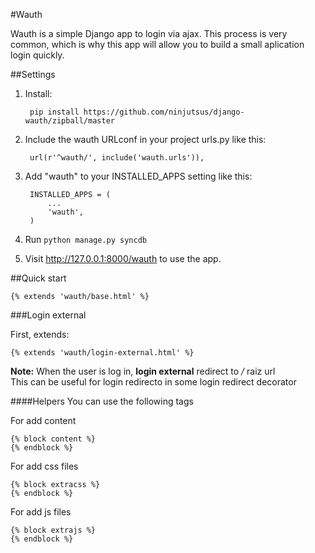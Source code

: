 #Wauth

Wauth is a simple Django app to login via ajax. This process is very common, which is why this app will allow you to build a small aplication login quickly.

##Settings

1. Install:

        pip install https://github.com/ninjutsus/django-wauth/zipball/master

2. Include the wauth URLconf in your project urls.py like this:

        url(r'^wauth/', include('wauth.urls')),

3. Add "wauth" to your INSTALLED_APPS setting like this:  

        INSTALLED_APPS = (
            ...
            'wauth',
        )

4. Run `python manage.py syncdb`

5. Visit http://127.0.0.1:8000/wauth to use the app.

##Quick start

    {% extends 'wauth/base.html' %}
    
###Login external

First, extends:

    {% extends 'wauth/login-external.html' %}
    
**Note:**
When the user is log in, **login external** redirect to */* raiz url  
This can be useful for login redirecto in some login redirect decorator

    

####Helpers
You can use the following tags

For add content

    {% block content %}
    {% endblock %}
    
For add css files

    {% block extracss %}
    {% endblock %}

For add js files

    {% block extrajs %}
    {% endblock %}
    